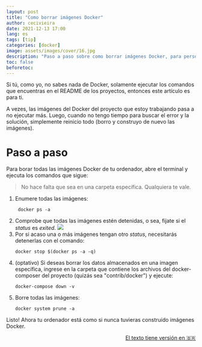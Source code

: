 ```yaml
---
layout: post
title: "Como borrar imágenes Docker"
author: cecivieira
date: 2021-12-13 17:00
lang: es
tags: [tip]
categories: [docker]
image: assets/images/cover/16.jpg
description: "Paso a paso sobre como borrar imágenes Docker, para personas muy iniciales en la herramienta"
toc: false
beforetoc: 
---
```

Si tú, como yo, no sabes nada de Docker, solamente ejecutar los comandos que encuentras en el README de los proyectos, entonces este artículo es para ti.

A vezes, las imágenes del Docker del proyecto que estoy trabajando pasa a no ejecutar más. Luego, cuando no tengo tiempo para buscar el error y la solución, simplemente reinicio todo (borro y construyo de nuevo las imágenes).

# Paso a paso

Para borar todas las imágenes Docker de tu ordenador, abre el terminal y ejecuta los comandos que sigue:

> No hace falta que sea en una carpeta específica. Qualquiera te vale.

1. Enumere todas las imágenes:
   ```
    docker ps -a
    ``` 
2. Comprobe que todas las imágenes estén detenidas, o sea, fijate si el *status* es *exited*.
    <img class="rounded mx-auto d-block" src="../assets/images/2021-12-13/status-imagens-docker.png">
3. Por si acaso una o más imágenes tengan otro *status*, necesitarás detenerlas con el comando:
   ```
   docker stop $(docker ps -a -q)
   ```
4. (optativo) Si deseas borrar los datos almacenados en una imagen específica, ingrese en la carpeta que contiene los archivos del docker-composer del proyecto (quizás sea "contrib/docker") y ejecute:
   ```
   docker-compose down -v
   ```
4. Borre todas las imágenes:
   ```
   docker system prune -a
   ```

Listo! Ahora tu ordenador está como si nunca tuvieras construido imágenes Docker.

<div style="text-align: right"><a href="https://cecivieira.com/como-apagar-imagens-docker/">El texto tiene versión en 🇧🇷</a></div>